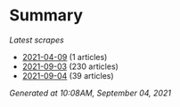 # Summary
*Latest scrapes*
* [2021-04-09](https://github.com/nuuuwan/news_lk/blob/data/news_lk.2021-04-09.json) (1 articles)
* [2021-09-03](https://github.com/nuuuwan/news_lk/blob/data/news_lk.2021-09-03.json) (230 articles)
* [2021-09-04](https://github.com/nuuuwan/news_lk/blob/data/news_lk.2021-09-04.json) (39 articles)

*Generated at 10:08AM, September 04, 2021*